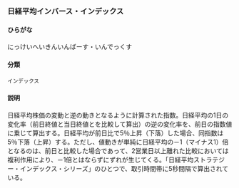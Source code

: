 <div style="display:none;">

## [あ行](securities-terms?id=あ行)
## [か行](securities-terms?id=か行)
## [さ行](securities-terms?id=さ行)
## [た行](securities-terms?id=た行)
## [な行](securities-terms?id=な行)

</div>

### 日経平均インバース・インデックス

#### ひらがな

にっけいへいきんいんばーす・いんでっくす

#### 分類

`インデックス`

#### 説明

日経平均株価の変動と逆の動きとなるように計算された指数。日経平均の1日の変化率（前日終値と当日終値とを比較して算出）の逆の変化率を、前日の指数値に乗じて算出する。日経平均が前日比で5％上昇（下落）した場合、同指数は5％下落（上昇）する。ただし、値動きが単純に日経平均の－1（マイナス1）倍となるのは、前日と比較した場合であって、2営業日以上離れた比較においては複利作用により、－1倍とはならずにずれが生じてくる。「日経平均ストラテジー・インデックス・シリーズ」のひとつで、取引時間帯に5秒間隔で算出されている。

<div style="display:none;">

## [は行](securities-terms?id=は行)
## [ま行](securities-terms?id=ま行)
## [や行](securities-terms?id=や行)
## [ら行](securities-terms?id=ら行)
## [わ行](securities-terms?id=わ行)
## [英数字・記号](securities-terms?id=英数字・記号)

</div>

